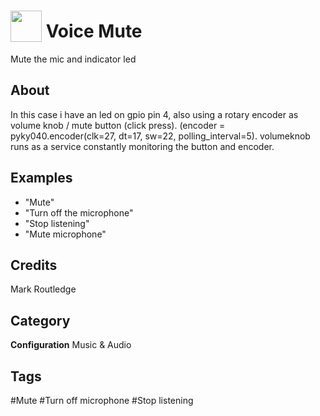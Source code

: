 # <img src="https://raw.githack.com/FortAwesome/Font-Awesome/master/svgs/solid/microphone.svg" card_color="#FF0000" width="50" height="50" style="vertical-align:bottom"/> Voice Mute
Mute the mic and indicator led

## About
In this case i have an led on gpio pin 4, also using a rotary encoder as volume knob / mute button (click press). (encoder = pyky040.encoder(clk=27, dt=17, sw=22, polling_interval=5).  volumeknob runs as a service constantly monitoring the button and encoder.

## Examples
* "Mute"
* "Turn off the microphone"
* "Stop listening"
* "Mute microphone"

## Credits
Mark Routledge

## Category
**Configuration**
Music & Audio

## Tags
#Mute
#Turn off microphone
#Stop listening

